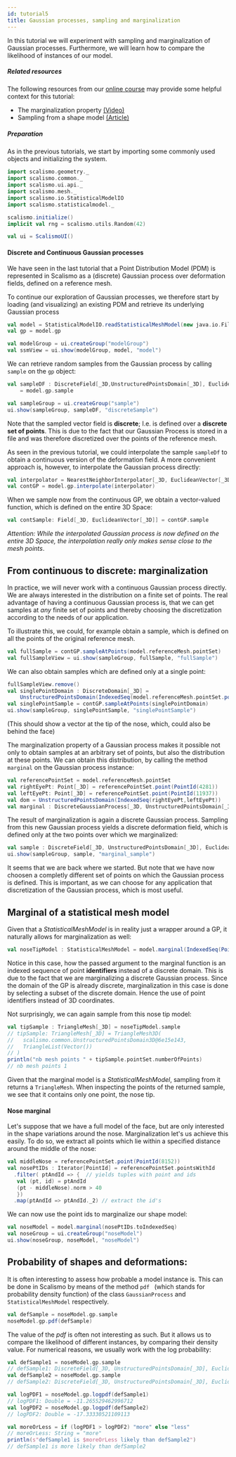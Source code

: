 ```yaml
---
id: tutorial5
title: Gaussian processes, sampling and marginalization
---
```


In this tutorial we will experiment with sampling and marginalization of
Gaussian processes. Furthermore, we will learn how to compare the
likelihood of instances of our model.


##### Related resources

The following resources from our [online course](https://www.futurelearn.com/courses/statistical-shape-modelling) may provide
some helpful context for this tutorial:

- The marginalization property [(Video)](https://www.futurelearn.com/courses/statistical-shape-modelling/3/steps/250339)
- Sampling from a shape model [(Article)](https://www.futurelearn.com/courses/statistical-shape-modelling/3/steps/250340)


##### Preparation

As in the previous tutorials, we start by importing some commonly used objects and initializing the system.

```scala
import scalismo.geometry._
import scalismo.common._
import scalismo.ui.api._
import scalismo.mesh._
import scalismo.io.StatisticalModelIO
import scalismo.statisticalmodel._

scalismo.initialize()
implicit val rng = scalismo.utils.Random(42)

val ui = ScalismoUI()
```


#### Discrete and Continuous Gaussian processes

We have seen in the last tutorial that a Point Distribution Model (PDM)
is represented in Scalismo as a (discrete) Gaussian process over deformation fields,
defined on a reference mesh.

To continue our exploration of Gaussian processes, we therefore start
by loading (and visualizing) an existing PDM and retrieve its underlying
Gaussian process

```scala
val model = StatisticalModelIO.readStatisticalMeshModel(new java.io.File("datasets/bfm.h5")).get
val gp = model.gp

val modelGroup = ui.createGroup("modelGroup")
val ssmView = ui.show(modelGroup, model, "model")
```

We can retrieve random samples from the Gaussian process by calling ```sample```
on the ```gp``` object:

```scala
val sampleDF : DiscreteField[_3D,UnstructuredPointsDomain[_3D], EuclideanVector[_3D]]
    = model.gp.sample

val sampleGroup = ui.createGroup("sample")
ui.show(sampleGroup, sampleDF, "discreteSample")
```

Note that the sampled vector field is **discrete**; I.e. is
defined over a **discrete set of points**.
This is due to the fact that our Gaussian Process is stored in a file
and was therefore discretized over the points of the reference mesh.

As seen in the previous tutorial, we could interpolate the
sample ```sampleDf``` to obtain a continuous version of the deformation field.
A more convenient approach is, however, to interpolate the
Gaussian process directly:

```scala
val interpolator = NearestNeighborInterpolator[_3D, EuclideanVector[_3D]]()
val contGP = model.gp.interpolate(interpolator)
```

When we sample now from the continuous GP, we obtain a vector-valued function,
which is defined on the entire 3D Space:

```scala
val contSample: Field[_3D, EuclideanVector[_3D]] = contGP.sample
```

*Attention: While the interpolated Gaussian process is now defined on the entire 3D Space, the interpolation really only makes sense close to the mesh points*.

## From continuous to discrete: marginalization

In practice, we will never work with a continuous Gaussian process directly.
We are always interested in the distribution on a finite set of points.
The real advantage of having a continuous Gaussian process is, that we can
get samples at *any* finite set of points and thereby choosing the discretization
according to the needs of our application.

To illustrate this, we could, for example obtain a sample,
which is defined on all the points of the original reference mesh.

```scala
val fullSample = contGP.sampleAtPoints(model.referenceMesh.pointSet)
val fullSampleView = ui.show(sampleGroup, fullSample, "fullSample")
```

We can also obtain samples which are defined only at a single point:

```scala
fullSampleView.remove()
val singlePointDomain : DiscreteDomain[_3D] =
    UnstructuredPointsDomain(IndexedSeq(model.referenceMesh.pointSet.point(PointId(8156))))
val singlePointSample = contGP.sampleAtPoints(singlePointDomain)
ui.show(sampleGroup, singlePointSample, "singlePointSample")
```

(This should show a vector at the tip of the nose, which, could also be behind the face)

The marginalization property of a Gaussian process makes it possible not only
to obtain samples at an arbitrary set of points, but also the
distribution at these points. We can
obtain this distribution, by calling the method ```marginal```
on the Gaussian process instance:

```scala
val referencePointSet = model.referenceMesh.pointSet
val rightEyePt: Point[_3D] = referencePointSet.point(PointId(4281))
val leftEyePt: Point[_3D] = referencePointSet.point(PointId(11937))
val dom = UnstructuredPointsDomain(IndexedSeq(rightEyePt,leftEyePt))
val marginal : DiscreteGaussianProcess[_3D, UnstructuredPointsDomain[_3D], EuclideanVector[_3D]] = contGP.marginal(dom)
```

The result of marginalization is again a discrete Gaussian process.
Sampling from this new Gaussian process yields a discrete deformation field, which
is defined only at the two points over which we marginalized:

```scala
val sample : DiscreteField[_3D, UnstructuredPointsDomain[_3D], EuclideanVector[_3D]] = marginal.sample
ui.show(sampleGroup, sample, "marginal_sample")
```


It seems that we are back where we started. But note that we have
now choosen a completly different set of points
on which the Gaussian process is defined.
This is important, as we can choose for any application that
discretization of the Gaussian process, which is most useful.


## Marginal of a statistical mesh model

Given that a *StatisticalMeshModel* is in reality just a wrapper
around a GP, it naturally allows for marginalization as well:

```scala
val noseTipModel : StatisticalMeshModel = model.marginal(IndexedSeq(PointId(8156)))
```

Notice in this case, how the passed argument to the marginal function
is an indexed sequence of point **identifiers** instead of a discrete domain.
This is due to the fact that we are marginalizing a discrete Gaussian process.
Since the domain of the GP is already discrete, marginalization in this
case is done by selecting a subset of the discrete domain.
Hence the use of point identifiers instead of 3D coordinates.

Not surprisingly, we can again sample from this nose tip model:

```scala
val tipSample : TriangleMesh[_3D] = noseTipModel.sample
// tipSample: TriangleMesh[_3D] = TriangleMesh3D(
//   scalismo.common.UnstructuredPointsDomain3D@6e15e143,
//   TriangleList(Vector())
// )
println("nb mesh points " + tipSample.pointSet.numberOfPoints)
// nb mesh points 1
```

Given that the marginal model is a *StatisticalMeshModel*, sampling from it
returns a ```TriangleMesh```. When inspecting the points of the
returned sample, we see that it contains only one point, the nose tip.

#### Nose marginal

Let's suppose that we have a full model of the face, but are only
interested in the shape variations around the nose.
Marginalization let's us achieve this easily.
To do so, we extract all points which lie within a specified distance
around the middle of the nose:

```scala
val middleNose = referencePointSet.point(PointId(8152))
val nosePtIDs : Iterator[PointId] = referencePointSet.pointsWithId
  .filter( ptAndId => {  // yields tuples with point and ids
   val (pt, id) = ptAndId
   (pt - middleNose).norm > 40
   })
  .map(ptAndId => ptAndId._2) // extract the id's
```

We can now use the point ids to marginalize our shape model:

```scala
val noseModel = model.marginal(nosePtIDs.toIndexedSeq)
val noseGroup = ui.createGroup("noseModel")
ui.show(noseGroup, noseModel, "noseModel")
```

## Probability of shapes and deformations:

It is often interesting to assess how probable a model instance is.
This can be done in Scalismo by means of the method ```pdf ```
(which stands for probability density function) of the class ```GaussianProcess```
and ```StatisticalMeshModel``` respectively.


```scala
val defSample = noseModel.gp.sample
noseModel.gp.pdf(defSample)
```

The value of the *pdf* is often not interesting as such. But it allows us to compare the likelihood of different instances, by comparing their density value.
For numerical reasons, we usually work with the log probability:

```scala
val defSample1 = noseModel.gp.sample
// defSample1: DiscreteField[_3D, UnstructuredPointsDomain[_3D], EuclideanVector[_3D]] = <function1>
val defSample2 = noseModel.gp.sample
// defSample2: DiscreteField[_3D, UnstructuredPointsDomain[_3D], EuclideanVector[_3D]] = <function1>

val logPDF1 = noseModel.gp.logpdf(defSample1)
// logPDF1: Double = -11.265529462996712
val logPDF2 = noseModel.gp.logpdf(defSample2)
// logPDF2: Double = -17.33330521109113

val moreOrLess = if (logPDF1 > logPDF2) "more" else "less"
// moreOrLess: String = "more"
println(s"defSample1 is $moreOrLess likely than defSample2")
// defSample1 is more likely than defSample2
```

